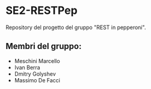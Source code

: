 # SE2-RESTPep
Repository del progetto del gruppo "REST in pepperoni".

## Membri del gruppo:
* Meschini Marcello
* Ivan Berra
* Dmitry Golyshev
* Massimo De Facci
